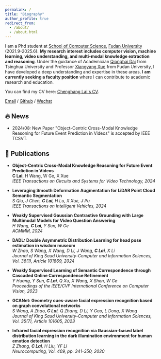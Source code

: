 ```yaml
---
permalink: /
title: "Biography"
author_profile: true
redirect_from: 
  - /about/
  - /about.html
---
```

I am a Phd student  at [School of Computer Science](https://cs.fudan.edu.cn/), [Fudan University](https://fudan.edu.cn/) (2021.9-2025.6). **My research interest includes computer vision, machine learning, video understanding, and multi-modal knowledge extraction and reasoning**. Under the guidance of Academician [Qionghai Dai](https://ysg.ckcest.cn/html/details/8058/index.html) from Tsinghua University and Professor [Xiangyang Xue](https://cs.fudan.edu.cn/3f/8a/c25907a278410/page.htm) from Fudan University, I have developed a deep understanding and expertise in these areas. **I am currently seeking a faculty position** where I can contribute to academic research and education.

You can find my CV here: [Chenghang Lai's CV](../images/lchjl.pdf). 

[Email](chlai21@m.fudan.edu.cn) / [Github](https://github.com/keyancaigou) / [Wechat](../images/wechat.jpg) 


 🔥 News 
---------------
* 2024/08: New Paper "Object-Centric Cross-Modal Knowledge Reasoning for Future Event Prediction in Videos" is accepted by IEEE TCSVT.

 📎  Publications 
---------------
- **Object-Centric Cross-Modal Knowledge Reasoning for Future Event Prediction in Videos**  
  **C Lai**, H Wang, W Ge, X Xue  
  *IEEE Transactions on Circuits and Systems for Video Technology, 2024*  

- **Leveraging Smooth Deformation Augmentation for LiDAR Point Cloud Semantic Segmentation**  
  *S Qiu, J Chen, **C Lai**, H Lu, X Xue, J Pu*  
  *IEEE Transactions on Intelligent Vehicles, 2024*  

- **Weakly Supervised Gaussian Contrastive Grounding with Large Multimodal Models for Video Question Answering**  
  *H Wang, **C Lai**, Y Sun, W Ge*  
  *ACMMM, 2024*  
  
- **DADL: Double Asymmetric Distribution Learning for head pose estimation in wisdom museum**  
  *W Zhao, S Wang, X Wang, D Li, J Wang, **C Lai**, X Li*  
  *Journal of King Saud University-Computer and Information Sciences, Vol. 36(1), Article 101869, 2024*
  
- **Weakly Supervised Learning of Semantic Correspondence through Cascaded Online Correspondence Refinement**  
  *Y Huang, Y Sun, **C Lai**, Q Xu, X Wang, X Shen, W Ge*  
  *Proceedings of the IEEE/CVF International Conference on Computer Vision, 2023*

- **GCANet: Geometry cues-aware facial expression recognition based on graph convolutional networks**  
  *S Wang, A Zhao, **C Lai**, Q Zhang, D Li, Y Gao, L Dong, X Wang*  
  *Journal of King Saud University-Computer and Information Sciences, Vol. 35(7), Article 101605, 2023*  

- **Infrared facial expression recognition via Gaussian-based label distribution learning in the dark illumination environment for human emotion detection**  
  *Z Zhang, **C Lai**, H Liu, YF Li*  
  *Neurocomputing, Vol. 409, pp. 341-350, 2020*  

 
